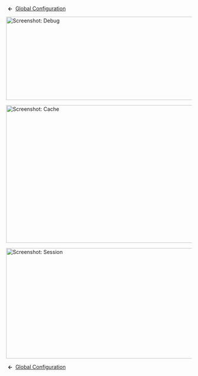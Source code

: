 <!-- Filename: Help4.x:Site_Global_Configuration_System / Display title: Site Global Configuration System -->

 **←**  [Global
Configuration](https://docs.joomla.org/Help4.x:Site_Global_Configuration/en#system "Help4.x:Site Global Configuration/en")

<img
src="https://docs.joomla.org/images/thumb/c/c3/Help-4x-Global-Configuration-system-debug-subscreen-en.png/800px-Help-4x-Global-Configuration-system-debug-subscreen-en.png"
decoding="async"
srcset="https://docs.joomla.org/images/thumb/c/c3/Help-4x-Global-Configuration-system-debug-subscreen-en.png/1200px-Help-4x-Global-Configuration-system-debug-subscreen-en.png 1.5x, https://docs.joomla.org/images/c/c3/Help-4x-Global-Configuration-system-debug-subscreen-en.png 2x"
data-file-width="1566" data-file-height="442" width="800" height="226"
alt="Screenshot: Debug" />

<img
src="https://docs.joomla.org/images/thumb/d/db/Help-4x-Global-Configuration-system-cache-subscreen-en.png/800px-Help-4x-Global-Configuration-system-cache-subscreen-en.png"
decoding="async"
srcset="https://docs.joomla.org/images/thumb/d/db/Help-4x-Global-Configuration-system-cache-subscreen-en.png/1200px-Help-4x-Global-Configuration-system-cache-subscreen-en.png 1.5x, https://docs.joomla.org/images/d/db/Help-4x-Global-Configuration-system-cache-subscreen-en.png 2x"
data-file-width="1566" data-file-height="732" width="800" height="374"
alt="Screenshot: Cache" />

<img
src="https://docs.joomla.org/images/thumb/d/d7/Help-4x-Global-Configuration-system-session-subscreen-en.png/800px-Help-4x-Global-Configuration-system-session-subscreen-en.png"
decoding="async"
srcset="https://docs.joomla.org/images/thumb/d/d7/Help-4x-Global-Configuration-system-session-subscreen-en.png/1200px-Help-4x-Global-Configuration-system-session-subscreen-en.png 1.5x, https://docs.joomla.org/images/d/d7/Help-4x-Global-Configuration-system-session-subscreen-en.png 2x"
data-file-width="1566" data-file-height="587" width="800" height="300"
alt="Screenshot: Session" />

 **←**  [Global
Configuration](https://docs.joomla.org/Help4.x:Site_Global_Configuration/en#system "Help4.x:Site Global Configuration/en")
